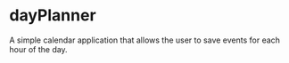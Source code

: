 # dayPlanner
A simple calendar application that allows the user to save events for each hour of the day.
